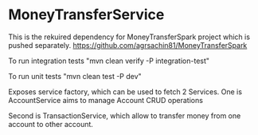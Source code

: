 # MoneyTransferService
This is the rekuired dependency for MoneyTransferSpark project which is pushed separately.
https://github.com/agrsachin81/MoneyTransferSpark


To run integration tests "mvn clean verify -P integration-test"

To run unit tests "mvn clean test -P dev"


Exposes service factory, which can be used to fetch 2 Services. One is AccountService aims to manage Account CRUD operations

Second is TransactionService, which allow to transfer money from one account to other account.
